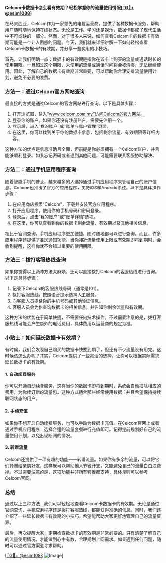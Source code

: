 **Celcom卡数据卡怎么看有效期？轻松掌握你的流量使用情况[[TG💪+ @esim1088](https://t.me/s/esim1088)]**

在马来西亚，Celcom作为一家领先的电信运营商，提供了各种数据卡服务，帮助用户随时随地保持在线状态。无论是工作、学习还是娱乐，数据卡都成了现代生活中不可或缺的一部分。然而，对于很多人来说，如何查看Celcom卡的数据卡有效期可能是一个让人困惑的问题。今天，我们就来详细讲解一下如何轻松查看Celcom卡数据卡的有效期，并分享一些实用的小技巧。

首先，让我们明确一点：数据卡的有效期是指你在该卡上购买的流量或通话时长的使用期限。一旦超过这个期限，未使用的流量或通话时间将会被清零，无法继续使用。因此，了解自己的数据卡有效期非常重要，可以帮助你合理安排流量使用计划，避免不必要的浪费。

### 方法一：通过Celcom官方网站查询

最直接的方式是通过Celcom的官方网站进行查询。以下是具体步骤：

1. 打开浏览器，输入“www.celcom.com.my”访问Celcom的官方网站。
2. 登录你的账户。如果你还没有注册账户，需要先注册一个。
3. 登录后，进入“我的账户”或“账单与账户管理”页面。
4. 在这里，你可以找到关于你的数据卡信息，包括剩余流量、有效期限等详细内容。

这种方法的优点是信息准确且全面，但前提是你必须拥有一个Celcom账户，并且能够顺利登录。如果忘记密码或者遇到其他问题，可能需要联系客服协助解决。

### 方法二：通过手机应用程序查询

随着智能手机的普及，越来越多的人选择通过手机应用程序来管理自己的账户信息。Celcom也推出了官方的应用程序，支持iOS和Android系统。以下是具体操作步骤：

1. 在应用商店搜索“Celcom”，下载并安装官方应用程序。
2. 打开应用程序，使用你的手机号码和密码登录。
3. 登录后，点击“我的账户”或“账单详情”选项。
4. 在这里，你可以查看到你的数据卡剩余流量、有效期以及其他相关信息。

相比于官网查询，手机应用程序更加便捷，随时随地都可以进行查询。而且，许多应用程序还提供了推送通知功能，当你接近流量使用上限或有效期即将到期时，会收到提醒，这样你就不会错过重要的使用期限。

### 方法三：拨打客服热线查询

如果你觉得以上两种方法太麻烦，还可以直接拨打Celcom的客服热线进行咨询。以下是具体步骤：

1. 记录下Celcom的客服热线号码（通常是101）。
2. 拨打客服热线，按照语音提示选择人工服务。
3. 向客服人员提供你的手机号码或其他验证信息。
4. 客服人员会为你查询数据卡的相关信息，并告知你剩余流量和有效期。

这种方法的优势在于简单快捷，不需要任何技术操作。不过需要注意的是，拨打客服热线可能会产生额外的电话费用，具体费用以运营商的规定为准。

### 小贴士：如何延长数据卡有效期？

有时候，我们会发现自己购买的数据卡快要到期了，但还有不少流量没有用完。这时候该怎么办呢？其实，Celcom提供了一些灵活的选择，让你可以根据实际需求延长数据卡的有效期。

#### 1. 自动续费服务

你可以开通自动续费服务，这样当你的数据卡即将到期时，系统会自动扣除相应的费用，为你续订新的流量包。这种方式适合那些经常使用数据卡并且希望保持持续联网状态的用户。

#### 2. 手动充值

如果你不想开启自动续费服务，也可以手动为数据卡充值。在Celcom官网上或者通过手机应用程序，选择合适的流量套餐进行充值即可。记得提前规划好自己的流量使用计划，以免出现断网的情况。

#### 3. 转赠流量

Celcom还提供了一项有趣的功能——转赠流量。如果你有多余的流量，可以将它们转赠给亲朋好友。这样既可以帮助他人节省开支，又能避免自己的流量白白浪费掉。不过需要注意的是，这项功能并非所有套餐都支持，具体规则可以参考Celcom官网。

### 总结

通过以上三种方法，我们可以轻松地查看Celcom卡数据卡的有效期。无论是通过官网查询、手机应用程序还是拨打客服热线，都能获得准确的信息。同时，我们还介绍了一些延长数据卡有效期的小技巧，希望能帮助大家更好地管理自己的流量资源。

最后，再次提醒大家，定期检查数据卡的有效期是非常必要的。只有清楚了解自己的流量使用情况，才能做到心中有数，合理规划上网需求。如果遇到任何问题，随时可以通过官方渠道寻求帮助。

[[TG💪+ @esim1088](https://t.me/s/esim1088) ![Image](https://i.postimg.cc/4NQfJmqS/Snipaste-2025-05-13-00-14-12.png)]